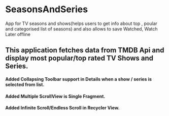 # SeasonsAndSeries
App for TV seasons and shows(helps users to get info about top , poular and categorised list of seasons) and also allows to save Watched, Watch Later offline

## This application fetches data from TMDB Api and display most popular/top rated TV Shows and Series.

#### Added Collapsing Toolbar support in Details when a show / series is selected from list.
#### Added Multiple ScrollView is Single Fragment.
#### Added Infinite Scroll/Endless Scroll in Recycler View.

